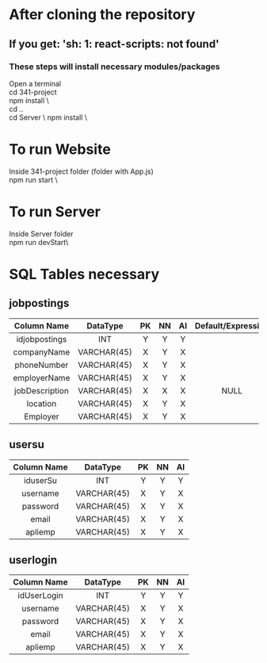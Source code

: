 # After cloning the repository
## If you get: 'sh: 1: react-scripts: not found'
### These steps will install necessary modules/packages
Open a terminal \
cd 341-project \
npm install \   
cd .. \
cd Server \ 
npm install \ 


# To run Website
Inside 341-project folder (folder with App.js) \
npm run start \ 


# To run Server
Inside Server folder\
npm run devStart\

# SQL Tables necessary
## jobpostings
|Column Name | DataType | PK | NN | AI | Default/Expression |
| :-: | :-: | :-: | :-: | :-: | :-: |
|idjobpostings| INT | Y | Y | Y | |
|companyName|VARCHAR(45)|X| Y | X | |
|phoneNumber|VARCHAR(45)|X| Y |X | |
|employerName|VARCHAR(45)|X| Y |X| |
|jobDescription|VARCHAR(45)|X|X|X|NULL |
|location|VARCHAR(45)|X| Y |X| |
|Employer|VARCHAR(45)|X| Y |X| |

## usersu
|Column Name | DataType | PK | NN | AI |
| :-: | :-: | :-: | :-: | :-: |
|iduserSu| INT | Y | Y | Y |
|username|VARCHAR(45)|X| Y | X |
|password|VARCHAR(45)|X| Y |X |
|email|VARCHAR(45)|X| Y |X|
|apliemp|VARCHAR(45)|X|Y|X|

## userlogin
|Column Name | DataType | PK | NN | AI |
| :-: | :-: | :-: | :-: | :-: |
|idUserLogin| INT | Y | Y | Y |
|username|VARCHAR(45)|X| Y | X |
|password|VARCHAR(45)|X| Y |X |
|email|VARCHAR(45)|X| Y |X|
|apliemp|VARCHAR(45)|X|Y|X|
